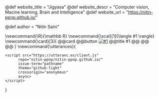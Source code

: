 <!--
Add here global page variables to use throughout your
website.
The website_* must be defined for the RSS to work
-->
@def website_title = "Jigyasa"
@def website_descr = "Computer vision, Macine learning, Brain and Intelligence"
@def website_url   = "https://nitin-ppnp.github.io/"

@def author = "Nitin Saini"

<!--
Add here global latex commands to use throughout your
pages. It can be math commands but does not need to be.
For instance:
* \newcommand{\phrase}{This is a long phrase to copy.}
-->
\newcommand{\R}{\mathbb R}
\newcommand{\scal}[1]{\langle #1 \rangle}
\newcommand{\card}[3]{
  @@card
    @@button
        [![#1](/assets/!#2)](!#3)
        @@title
        #1
        @@
    @@
  @@
}
\newcommand{\utterances}{
  ~~~
  <script src="https://utteranc.es/client.js"
        repo="nitin-ppnp/nitin-ppnp.github.io/"
        issue-term="pathname"
        theme="github-light"
        crossorigin="anonymous"
        async>
  </script>
  ~~~
}
